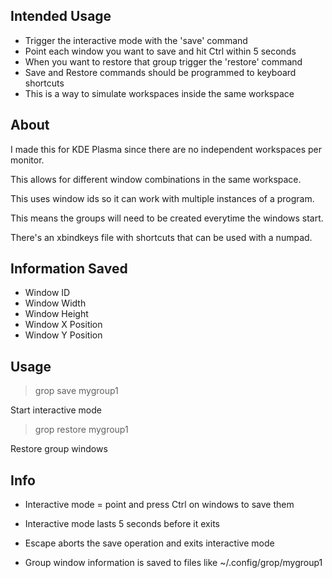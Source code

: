 ## Intended Usage

- Trigger the interactive mode with the 'save' command
- Point each window you want to save and hit Ctrl within 5 seconds
- When you want to restore that group trigger the 'restore' command
- Save and Restore commands should be programmed to keyboard shortcuts
- This is a way to simulate workspaces inside the same workspace

## About

I made this for KDE Plasma since there are no independent workspaces per monitor.

This allows for different window combinations in the same workspace.

This uses window ids so it can work with multiple instances of a program.

This means the groups will need to be created everytime the windows start.

There's an xbindkeys file with shortcuts that can be used with a numpad.

## Information Saved

 - Window ID
 - Window Width
 - Window Height
 - Window X Position
 - Window Y Position

## Usage
>grop save mygroup1

Start interactive mode
>grop restore mygroup1

Restore group windows

## Info

- Interactive mode = point and press Ctrl on windows to save them

- Interactive mode lasts 5 seconds before it exits

- Escape aborts the save operation and exits interactive mode

- Group window information is saved to files like ~/.config/grop/mygroup1
